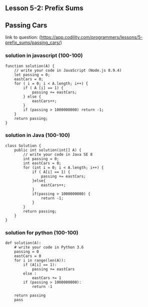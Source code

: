 ## Lesson 5-2: Prefix Sums
## Passing Cars
link to question: (https://app.codility.com/programmers/lessons/5-prefix_sums/passing_cars/)

### solution in javascript (100-100)
```
function solution(A) {
    // write your code in JavaScript (Node.js 8.9.4)
    let passing = 0;
    eastCars = 0;
    for ( i = 0; i < A.length; i++) {
        if ( A [i] == 1) {
            passing += eastCars;
        } else {
            eastCars++;
        }
        if (passing > 1000000000) return -1;
    }
    return passing;
}

```

### solution in Java (100-100)
```
class Solution {
    public int solution(int[] A) {
        // write your code in Java SE 8
        int passing = 0;
        int eastCars = 0;
        for (int i = 0; i < A.length; i++) {
            if ( A[i] == 1) {
                passing += eastCars;
            }else{
                eastCars++;
            }
            if(passing > 1000000000) {
                return -1;
            }
        }
        return passing;
    }
}

```

### solution for python (100-100)
```
def solution(A):
    # write your code in Python 3.6
    passing = 0
    eastCars = 0
    for i in range(len(A)):
        if (A[i] == 1):
            passing += eastCars
        else :
            eastCars += 1
        if (passing > 1000000000):
            return -1
    
    return passing
    pass
    
```
